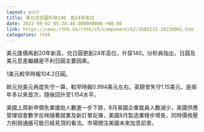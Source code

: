 ```yaml
---
layout: post
title: 美元兌日圓升穿140　創24年高位
date: 2022-09-02 05:24:48.000000000 +08:00
link: https://news.rthk.hk/rthk/ch/component/k2/1665213-20220902.htm
categories: rthk
---
```


美元匯價再創20年新高，兌日圓更創24年高位，升穿140。分析員指出，日圓及美元息差繼續是不利日圓主要因素。

1美元較早時報104.2日圓。

歐元兌美元再度失守一算，較早時報0.994美元左右。英鎊曾失守1.15美元，是兩年多以來首次，隨後回升至1.154水平。

美國上周新申領失業援助人數進一步下跌，8月美國企業裁員人數減少，美國供應管理協會數字反映隨著就業及新訂單反彈，美國8月製造業穩步增長，同時價格壓力削弱通脹可能已經見頂的看法。市場關注美國未來加息前景。
